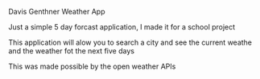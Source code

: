 Davis Genthner Weather App

Just a simple 5 day forcast application, I made it for a school project

This application will alow you to search a city and see the current weathe and the weather fot the next five days

This was made possible by the open weather APIs